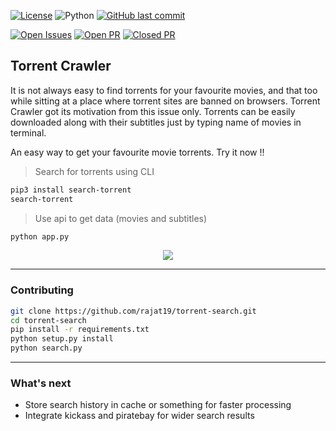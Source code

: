 [![License](https://img.shields.io/github/license/rajat19/torrent-crawler?style=for-the-badge)](https://github.com/rajat19/torrent-crawler/blob/master/LICENSE)
![Python](https://img.shields.io/pypi/pyversions/search-torrent?style=for-the-badge)
[![GitHub last commit](https://img.shields.io/github/last-commit/rajat19/torrent-crawler?style=for-the-badge)](https://github.com/rajat19/torrent-crawler/commits/master)

[![Open Issues](https://img.shields.io/github/issues-raw/rajat19/torrent-crawler?style=for-the-badge)](https://www.github.com/rajat19/torrent-crawler/issues)
[![Open PR](https://img.shields.io/github/issues-pr-raw/rajat19/torrent-crawler?label=open%20PR&style=for-the-badge)](https://github.com/rajat19/torrent-crawler/pulls)
[![Closed PR](https://img.shields.io/github/issues-pr-closed-raw/rajat19/torrent-crawler?label=closed%20PR&style=for-the-badge&color=orange)](https://github.com/rajat19/torrent-crawler/pulls?q=is%3Apr+is%3Aclosed)

## Torrent Crawler
It is not always easy to find torrents for your favourite movies, and that too while sitting at a place where torrent sites are banned on browsers. Torrent Crawler got its motivation from this issue only. Torrents can be easily downloaded along with their subtitles just by typing name of movies in terminal.

An easy way to get your favourite movie torrents. Try it now !!

> Search for torrents using CLI
```bash
pip3 install search-torrent
search-torrent
```

> Use api to get data (movies and subtitles)
```bash
python app.py
```

<p align="center"><img src="https://github.com/rajat19/torrent-crawler/blob/master/img/search-torrent-colorized.gif?raw=true"/></p>

---
### Contributing
```bash
git clone https://github.com/rajat19/torrent-search.git
cd torrent-search
pip install -r requirements.txt
python setup.py install
python search.py
```

---
### What's next
- Store search history in cache or something for faster processing
- Integrate kickass and piratebay for wider search results